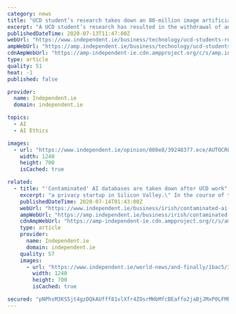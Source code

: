 ```yaml
---
category: news
title: "UCD student’s research takes down an 80-million image artificial intelligence database"
excerpt: "A UCD student’s research has resulted in the withdrawal of an 80-million image library used to train artificial intelligence systems."
publishedDateTime: 2020-07-13T11:47:00Z
webUrl: "https://www.independent.ie/business/technology/ucd-students-research-takes-down-an-80-million-image-artificial-intelligence-database-39363018.html"
ampWebUrl: "https://amp.independent.ie/business/technology/ucd-students-research-takes-down-an-80-million-image-artificial-intelligence-database-39363018.html"
cdnAmpWebUrl: "https://amp-independent-ie.cdn.ampproject.org/c/s/amp.independent.ie/business/technology/ucd-students-research-takes-down-an-80-million-image-artificial-intelligence-database-39363018.html"
type: article
quality: 51
heat: -1
published: false

provider:
  name: Independent.ie
  domain: independent.ie

topics:
  - AI
  - AI Ethics

images:
  - url: "https://www.independent.ie/opinion/808e8/39248377.ece/AUTOCROP/w1240h700/computer%20social%20media%20stock.jpg"
    width: 1240
    height: 700
    isCached: true

related:
  - title: "'Contaminated' AI databases are taken down after UCD work"
    excerpt: "a privacy startup in Silicon Valley.\" In the course of the work, the Lero statement says, Ms Birhane found the MIT database contained thousands of images labelled with racist and misogynistic insults and derogatory terms. This \"contaminates\" the AI ..."
    publishedDateTime: 2020-07-14T01:43:00Z
    webUrl: "https://www.independent.ie/business/irish/contaminated-ai-databases-are-taken-down-after-ucd-work-39365275.html"
    ampWebUrl: "https://amp.independent.ie/business/irish/contaminated-ai-databases-are-taken-down-after-ucd-work-39365275.html"
    cdnAmpWebUrl: "https://amp-independent-ie.cdn.ampproject.org/c/s/amp.independent.ie/business/irish/contaminated-ai-databases-are-taken-down-after-ucd-work-39365275.html"
    type: article
    provider:
      name: Independent.ie
      domain: independent.ie
    quality: 57
    images:
      - url: "https://www.independent.ie/world-news/and-finally/1bac5/39150811.ece/AUTOCROP/w1240h700/PANews_P-cec70d08-034b-4853-91d6-f29fe7538461_I1.jpg"
        width: 1240
        height: 700
        isCached: true

secured: "pNPhsM3KS5jt4gzDQkAUfff81vlXfr4ZOsrMHbMfcBEaffo2jaBjJMxP0LFMb/pnBGOdc6MqT3SwPn88V5cqFIMECYqI1Z1wjwsBJqKkYhF0c5vDRFFP/F8tNcByyXBrcAagehUUxMr9xAEz8fONrRoLve2qwHeoxkmjVq88ieWbtNc0UdHHZTqV4BFniXP+DgrATcwnKzHt9pYtMxYXdVa7wxnKNJc/sbYcPLwEJKzPFGuj42kZiqtKYxb1/3C4lgNcuO2IuI3gMeYVY+9eEkpp9Y4Lm71zFwRpcZ84qpkU5GrLPlpyp028EQuSHmpLrwHPnlASr/i06gvJq/i3tA==;KQ71fToUIIqa41asD1G3jg=="
---
```



